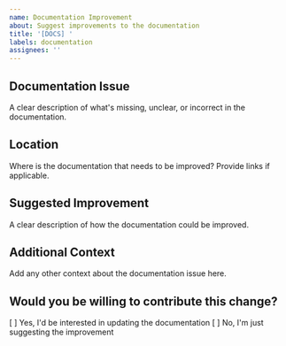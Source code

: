 ```yaml
---
name: Documentation Improvement
about: Suggest improvements to the documentation
title: '[DOCS] '
labels: documentation
assignees: ''
---
```


## Documentation Issue

A clear description of what's missing, unclear, or incorrect in the documentation.

## Location

Where is the documentation that needs to be improved? Provide links if applicable.

## Suggested Improvement

A clear description of how the documentation could be improved.

## Additional Context

Add any other context about the documentation issue here.

## Would you be willing to contribute this change?

[ ] Yes, I'd be interested in updating the documentation
[ ] No, I'm just suggesting the improvement
